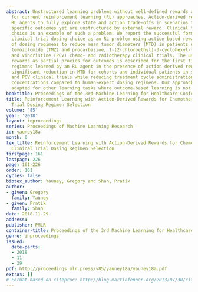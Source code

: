 ```yaml
---
abstract: Unstructured learning problems without well-defined rewards are unsuitable
  for current reinforcement learning (RL) approaches. Action-derived rewards can allow
  RL agents to fully explore state and action trade-offs in scenarios that require
  specific outcomes yet are unstructured by external reward. Clinical trial dosing
  choice is an example of such a problem. We report the successful formulation of
  clinical trial dosing choice as an RL problem using action-based rewards and learning
  of dosing regimens to reduce mean tumor diameters (MTD) in patients undergoing simulated
  temozolomide (TMZ) and procarbazine, 1-(2-chloroethyl)-3-cyclohexyl-l-nitrosourea,
  and vincristine (PCV) chemo- and radiotherapy clinical trials. The use of action-derived
  rewards as partial proxies for outcomes is described for the first time. Novel dosing
  regimens learned by an RL agent in the presence of action-derived rewards achieve
  significant reduction in MTD for cohorts and individual patients in simulated TMZ
  and PCV clinical trials while reducing treatment cycle administrations and dosage
  concentrations compared to human-expert dosing regimens. Our approach can be easily
  adapted for other learning tasks where outcome-based learning is not practical.
booktitle: Proceedings of the 3rd Machine Learning for Healthcare Conference
title: Reinforcement Learning with Action-Derived Rewards for Chemotherapy and Clinical
  Trial Dosing Regimen Selection
volume: '85'
year: '2018'
layout: inproceedings
series: Proceedings of Machine Learning Research
id: yauney18a
month: 0
tex_title: Reinforcement Learning with Action-Derived Rewards for Chemotherapy and
  Clinical Trial Dosing Regimen Selection
firstpage: 161
lastpage: 226
page: 161-226
order: 161
cycles: false
bibtex_author: Yauney, Gregory and Shah, Pratik
author:
- given: Gregory
  family: Yauney
- given: Pratik
  family: Shah
date: 2018-11-29
address: 
publisher: PMLR
container-title: Proceedings of the 3rd Machine Learning for Healthcare Conference
genre: inproceedings
issued:
  date-parts:
  - 2018
  - 11
  - 29
pdf: http://proceedings.mlr.press/v85/yauney18a/yauney18a.pdf
extras: []
# Format based on citeproc: http://blog.martinfenner.org/2013/07/30/citeproc-yaml-for-bibliographies/
---
```

